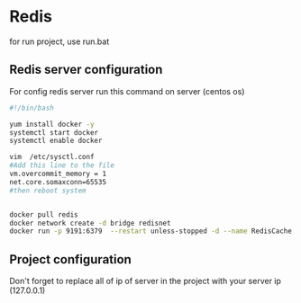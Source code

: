 # Redis

for run project, use run.bat

## Redis server configuration

For config redis server run this command on server (centos os)

```bash
#!/bin/bash

yum install docker -y
systemctl start docker
systemctl enable docker

vim  /etc/sysctl.conf 
#Add this line to the file
vm.overcommit_memory = 1
net.core.somaxconn=65535
#then reboot system


docker pull redis
docker network create -d bridge redisnet
docker run -p 9191:6379  --restart unless-stopped -d --name RedisCache redis --requirepass 123456
```
## Project configuration
Don't forget to replace all of ip of server in the project with your server ip (127.0.0.1)
